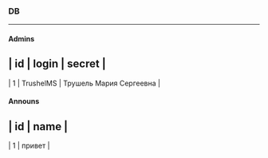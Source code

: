 ### DB
***
#### Admins

| id  |   login   |         secret          | 
---------------------------------------------
|  1  | TrushelMS | Трушель Мария Сергеевна |


#### Announs

| id  |  name  |       
----------------
|  1  | привет | 
